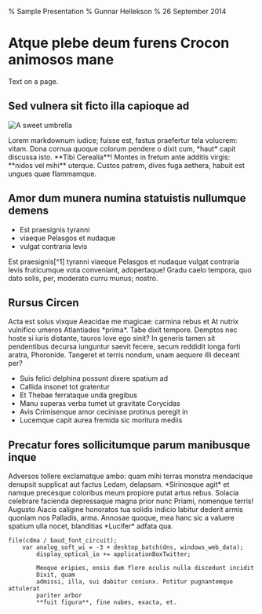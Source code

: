 % Sample Presentation
% Gunnar Hellekson
% 26 September 2014

# Atque plebe deum furens Crocon animosos mane

Text on a page.

## Sed vulnera sit ficto illa capioque ad

![A sweet umbrella](https://atechnologyjobisnoexcuse.com/files/2014/11/tumblr_nettic87pA1roloeko1_1280.jpg)

<div class="notes">
Lorem markdownum iudice; fuisse est, fastus praefertur tela volucrem: vitam.
Dona cornua quoque colorum pendere o dixit cum, *haut* capit discussa isto.
**Tibi Cerealia**! Montes in fretum ante additis virgis: **nidos vel mihi**
uterque. Custos patrem, dives fuga aethera, habuit est ungues quae flammamque.
</div>

## Amor dum munera numina statuistis nullumque demens

* Est praesignis tyranni 
* viaeque Pelasgos et nudaque 
* vulgat contraria levis

<div class="notes">
Est praesignis[^1] tyranni viaeque Pelasgos et nudaque vulgat contraria levis
fruticumque vota conveniant, adopertaque! Gradu caelo tempora, quo dato solis,
per, moderato curru munus; nostro.

[^1]: Check out the sweet footnotes.
</div>

## Rursus Circen

<div class="notes">
Acta est solus vixque Aeacidae me magicae: carmina rebus et At nutrix
vulnifico
umeros Atlantiades *prima*. Tabe dixit tempore. Demptos nec hoste si iuris
distante, tauros Iove ego sinit? In generis tamen sit pendentibus decursa
iunguntur saevit fecere, secum reddidit longa forti aratra, Phoronide.
Tangeret
et terris nondum, unam aequore illi deceant per?
</div>

- Suis felici delphina possunt dixere spatium ad
- Callida insonet tot gratentur
- Et Thebae ferrataque unda gregibus
- Manu superas verba tumet ut gravitate Corycidas
- Avis Crimisenque amor cecinisse protinus peregit in
- Lucemque capit aurea fremida sic moritura mediis

## Precatur fores sollicitumque parum manibusque inque


<div class="notes">
Adversos tollere exclamatque ambo: quam mihi terras monstra mendacique
denupsit
supplicat aut factus Ledam, delapsam. *Sirinosque agit* et namque precesque
coloribus meum propiore putat artus rebus. Solacia celebrare facienda
depressaque magna prior nunc Priami, nomenque terris! Augusto Aiacis caligine
honoratos tua solidis indicio labitur dederit armis quoniam nos Palladis,
arma.
Annosae quoque, mea hanc sic a valuere spatium ulla nocet, blanditias
*Lucifer*
adfata qua.
</div>

    file(cdma / baud_font_circuit);
        var analog_soft_wi = -3 + desktop_batch(dns, windows_web_data);
            display_optical_io += applicationBoxTwitter;

            Meoque eripies, ensis dum flere oculis nulla discedunt incidit
            Dixit, quam
            admissi, illa, sui dabitur coniunx. Potitur pugnantemque attulerat
            pariter arbor
            **fuit figura**, fine nubes, exacta, et.
